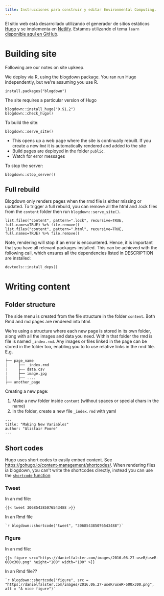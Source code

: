 ```yaml
---
title: Instrucciones para construir y editar Environmental Computing.
---
```


El sitio web está desarrollado utilizando el generador de sitios estáticos [Hugo](https://hugodocs.info) y se implementa en [Netlify](netlify.com). Estamos utilizando el tema `learn` [disponible aquí en GitHub](https://github.com/matcornic/hugo-theme-learn).

# Building site 

Following are our notes on site upkeep.

We deploy via R, using the blogdown package. You ran run Hugo independently, but we're assuming you use R. 

```
install.packages("blogdown")
```

The site requires a particular version of Hugo

```
blogdown::install_hugo("0.91.2")
blogdown::check_hugo()
```

To build the site:

```
blogdown::serve_site()
```

- This opens up a web page where the site is continually rebuilt. If you create a new `Rmd` it is automatically rendered and added to the site
- Build pages are deployed in the folder `public`. 
- Watch for error messages

To stop the server:

```
blogdown::stop_server()
```

## Full rebuild

Blogdown only renders pages when the rmd file is either missing or updated. To trigger a full rebuild, you can remove all the html and .lock files from the `content` folder then run `blogdown::serve_site()`. 

```
list.files("content", pattern=".lock", recursive=TRUE, full.names=TRUE) %>% file.remove()
list.files("content", pattern=".html", recursive=TRUE, full.names=TRUE) %>% file.remove()
```

Note, rendering will stop if an error is encountered. Hence, it is important that you have all relevant packages installed. This can be achieved with the following call, which ensures all the dependencies listed in DESCRIPTION are installed:

```
devtools::install_deps()
```


# Writing content

## Folder structure

The side menu is created from the file structure in the folder `content`. Both Rmd and md pages are rendered into html. 

We're using a structure where each new page is stored in its own folder, along with all the images and data you need. Within that folder the rmd is file is named `_index.rmd`. Any images or files linked in the page can be stored in the folder too, enabling you to to use relative links in the rmd file. E.g.

```
├── page_name
|     ├── _index.rmd
|     ├── data.csv
|     ├── image.jpg
|     ├── ....
├── another_page
```

Creating a new page:

1. Make a new folder inside `content` (without spaces or special chars in the name)
2. In the folder, create a new file `_index.rmd` with yaml

```
---
title: "Making New Variables"
author: "Alistair Poore"
---
```


## Short codes

Hugo uses short codes to easily embed content. See https://gohugo.io/content-management/shortcodes/. When rendering files ia blogdown, you can't write the shortcodes directly, instead you can use the [`shortcode` function](https://rdrr.io/github/rstudio/blogdown/man/shortcode.html)



### Tweet
In an md file:

```
{{< tweet 306854385076543488 >}}
```

In an Rmd file

```
`r blogdown::shortcode("tweet", "306854385076543488")`
```
### Figure

In an md file:

```
{{< figure src="https://danielfalster.com/images/2016.06.27-useR/useR-600x300.png" height="100" width="100" >}}
```

In an Rmd file??

```
`r blogdown::shortcode("figure", src = "https://danielfalster.com/images/2016.06.27-useR/useR-600x300.png", alt = "A nice figure")`
```



